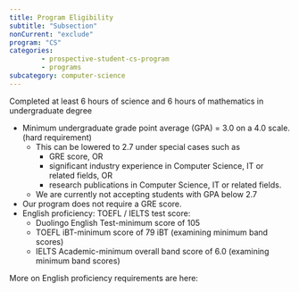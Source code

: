 ```yaml
---
title: Program Eligibility
subtitle: "Subsection"
nonCurrent: "exclude"
program: "CS"
categories: 
        - prospective-student-cs-program
        - programs
subcategory: computer-science
---
```

Completed at least 6 hours of science and 6 hours of mathematics in undergraduate degree 
- Minimum undergraduate grade point average (GPA) = 3.0 on a 4.0 scale. (hard requirement)
  -	This can be lowered to 2.7 under special cases such as 
      - GRE score, OR 
      - significant industry experience in Computer Science, IT or related fields, OR 
      - research publications in Computer Science, IT or related fields.
  -	We are currently not accepting students with GPA below 2.7
- Our program does not require a GRE score.
- English proficiency: TOEFL / IELTS test score:
  - Duolingo English Test-minimum score of 105
  - TOEFL iBT-minimum score of 79 iBT (examining minimum band scores)
  - IELTS Academic-minimum overall band score of 6.0 (examining minimum band scores)


More on English proficiency requirements are here:
<a href="https://semo.edu/international/admissions/grad.html#grad-english" target="blank"></a>





